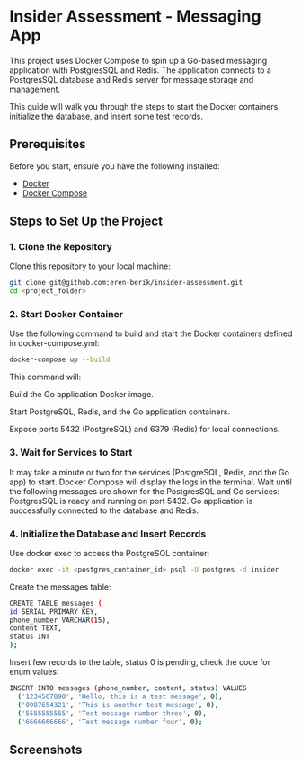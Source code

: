 # Insider Assessment - Messaging App

This project uses Docker Compose to spin up a Go-based messaging application with PostgresSQL and Redis. The application connects to a PostgresSQL database and Redis server for message storage and management.

This guide will walk you through the steps to start the Docker containers, initialize the database, and insert some test records.

## Prerequisites

Before you start, ensure you have the following installed:

- [Docker](https://www.docker.com/get-started)
- [Docker Compose](https://docs.docker.com/compose/install/)

## Steps to Set Up the Project

### 1. **Clone the Repository**

Clone this repository to your local machine:

```bash
git clone git@github.com:eren-berik/insider-assessment.git
cd <project_folder> 
```

### 2. **Start Docker Container**

Use the following command to build and start the Docker containers defined in docker-compose.yml:
```bash
docker-compose up --build
```
This command will:

Build the Go application Docker image.

Start PostgreSQL, Redis, and the Go application containers.

Expose ports 5432 (PostgreSQL) and 6379 (Redis) for local connections.

### 3. **Wait for Services to Start**

It may take a minute or two for the services (PostgreSQL, Redis, and the Go app) to start. Docker Compose will display the logs in the terminal. Wait until the following messages are shown for the PostgresSQL and Go services:
PostgresSQL is ready and running on port 5432.
Go application is successfully connected to the database and Redis.

### 4. **Initialize the Database and Insert Records**
Use docker exec to access the PostgreSQL container:
```bash
docker exec -it <postgres_container_id> psql -U postgres -d insider
```

Create the messages table:
```bash
CREATE TABLE messages (
id SERIAL PRIMARY KEY,
phone_number VARCHAR(15),
content TEXT,
status INT
);
```

Insert few records to the table, status 0 is pending, check the code for enum values:
```bash
INSERT INTO messages (phone_number, content, status) VALUES
  ('1234567890', 'Hello, this is a test message', 0),
  ('0987654321', 'This is another test message', 0),
  ('5555555555', 'Test message number three', 0),
  ('6666666666', 'Test message number four', 0);
```

## Screenshots
